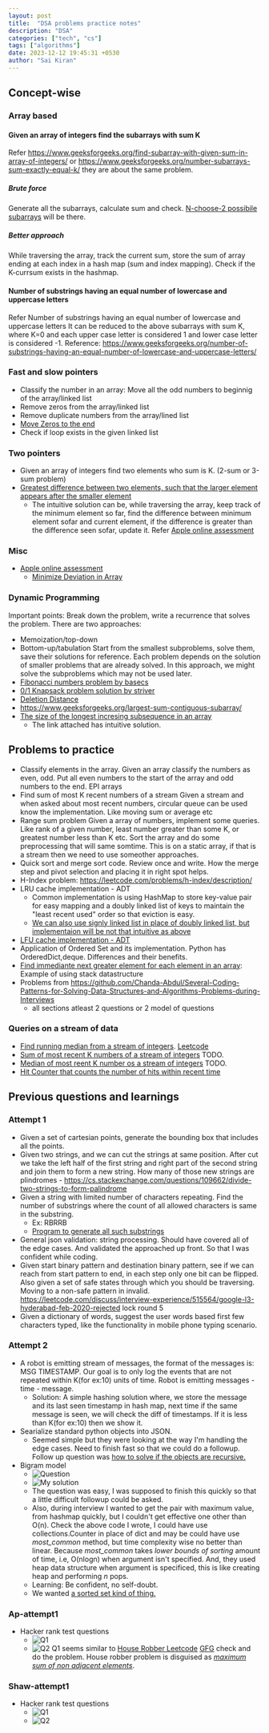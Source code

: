 ```yaml
---
layout: post
title:  "DSA problems practice notes"
description: "DSA"
categories: ["tech", "cs"]
tags: ["algorithms"]
date: 2023-12-12 19:45:31 +0530
author: "Sai Kiran"
---
```

## Concept-wise

### Array based

#### Given an array of integers find the subarrays with sum K

Refer https://www.geeksforgeeks.org/find-subarray-with-given-sum-in-array-of-integers/ or https://www.geeksforgeeks.org/number-subarrays-sum-exactly-equal-k/ they are about the same problem.

##### Brute force

Generate all the subarrays, calculate sum and check. [N-choose-2 possibile subarrays](/content/notes/combinations-and-nested-for-loops.md) will be there.

##### Better approach

While traversing the array, track the current sum, store the sum of array ending at each index in a hash map (sum and index mapping). Check if the K-currsum exists in the hashmap.

#### Number of substrings having an equal number of lowercase and uppercase letters

Refer Number of substrings having an equal number of lowercase and uppercase letters
It can be reduced to the above subarrays with sum K, where K=0 and each upper case letter is considered 1 and lower case letter is considered -1.
Reference: https://www.geeksforgeeks.org/number-of-substrings-having-an-equal-number-of-lowercase-and-uppercase-letters/

### Fast and slow pointers

- Classify the number in an array: Move all the odd numbers to beginnig of the array/linked list
- Remove zeros from the array/linked list
- Remove duplicate numbers from the array/lined list
- [Move Zeros to the end](https://www.pramp.com/challenge/9PNnW3nbyZHlovqAvxXW)
- Check if loop exists in the given linked list

### Two pointers

- Given an array of integers find two elements who sum is K. (2-sum or 3-sum problem)
- [Greatest difference between two elements, such that the larger element appears after the smaller element](https://www.geeksforgeeks.org/maximum-difference-between-two-elements/)
  - The intuitive solution can be, while traversing the array, keep track of the minimum element so far, find the difference between minimum element sofar and current element, if the difference is greater than the difference seen sofar, update it. Refer [Apple online assessment](https://leetcode.com/discuss/interview-question/1044971/apple-online-assessment-2-questions)

### Misc

- [Apple online assessment](https://leetcode.com/discuss/interview-question/4482769/Apple-India-or-Software-Engineer-or-December-2023-or-Online-Assessment/)
  - [Minimize Deviation in Array](https://www.geeksforgeeks.org/minimize-deviation-of-an-array-by-given-operations/)

### Dynamic Programming

Important points:
Break down the problem, write a recurrence that solves the problem. There are two approaches:

- Memoization/top-down
- Bottom-up/tabulation
Start from the smallest subproblems, solve them, save their solutions for reference. Each problem depends on the solution of smaller problems that are already solved. In this approach, we might solve the subproblems which may not be used later.
- [Fibonacci numbers problem by basecs](https://medium.com/basecs/less-repetition-more-dynamic-programming-43d29830a630)
- [0/1 Knapsack problem solution by striver](https://www.youtube.com/watch?v=GqOmJHQZivw)
- [Deletion Distance](https://www.pramp.com/challenge/61ojWAjLJbhob2nP2q1O)
- https://www.geeksforgeeks.org/largest-sum-contiguous-subarray/
- [The size of the longest incresing subsequence in an array](https://cp-algorithms.com/sequences/longest_increasing_subsequence.html)
  - The link attached has intuitive solution.

## Problems to practice

- Classify elements in the array. Given an array classify the numbers as even, odd. Put all even numbers to the start of the array and odd numbers to the end. EPI arrays
- Find sum of most K recent numbers of a stream
Given a stream and when asked about most recent numbers, circular queue can be used know the implementation. Like moving sum or average etc
- Range sum problem
Given a array of numbers, implement some queries. Like rank of a given number, least number greater than some K, or greatest number less than K etc. Sort the array and do some preprocessing that will same somtime. This is on a static array, if that is a stream then we need to use someother approaches.
- Quick sort and merge sort code. Review once and write. How the merge step and pivot selection and placing it in right spot helps.
- H-Index problem: https://leetcode.com/problems/h-index/description/
- LRU cache implementation - ADT
  - Common implementation is using HashMap to store key-value pair for easy mapping and a doubly linked list of keys to maintain the "least recent used" order so that eviction is easy.
  - [We can also use signly linked list in place of doubly linked list, but implementaion will be not that intuitive as above](https://stackoverflow.com/questions/49621983/lru-cache-with-a-singly-linked-list)
- [LFU cache implementation - ADT](https://arpitbhayani.me/blogs/lfu/)
- Application of Ordered Set and its implementation. Python has OrderedDict,deque. Differences and their benefits.
- [Find immediante next greater element for each element in an array](https://github.com/nsaikiran/MyPrograms/blob/master/Python/interview-prep/nge.py): Example of using stack datastructure
- Problems from https://github.com/Chanda-Abdul/Several-Coding-Patterns-for-Solving-Data-Structures-and-Algorithms-Problems-during-Interviews
  - all sections atleast 2 questions or 2 model of questions

### Queries on a stream of data

- [Find running median from a stream of integers](https://stackoverflow.com/questions/10657503/find-running-median-from-a-stream-of-integers). [Leetcode](https://leetcode.com/problems/find-median-from-data-stream/description/)
- [Sum of most recent K numbers of a stream of integers]() TODO.
- [Median of most reent K number os a stream of integers]() TODO.
- [Hit Counter that counts the number of hits within recent time](https://leetcode.ca/2016-11-26-362-Design-Hit-Counter/)

## Previous questions and learnings

### Attempt 1

- Given a set of cartesian points, generate the bounding box that includes all the points.
- Given two strings, and we can cut the strings at same position. After cut we take the left half of the first string and right part of the second string and join them to form a new string. How many of those new strings are plindromes - https://cs.stackexchange.com/questions/109662/divide-two-strings-to-form-palindrome 
- Given a string with limited number of characters repeating. Find the number of substrings where the count of all allowed characters is same in the substring.
  - Ex: RBRRB 
  - [Program to generate all such substrings](https://github.com/nsaikiran/MyPrograms/blob/master/Python/interview-prep/substrings-with-all-unique-chars-and-same-freq.py)
- General json validation: string processing. Should have covered all of the edge cases. And validated the approached up front. So that I was confident while coding.
- Given start binary pattern and destination binary pattern, see if we can reach from start pattern to end, in each step only one bit can be flipped. Also given a set of safe states through which you should be traversing. Moving to a non-safe pattern in invalid. https://leetcode.com/discuss/interview-experience/515564/google-l3-hyderabad-feb-2020-rejected lock round 5
- Given a dictionary of words, suggest the user words based first few characters typed, like the functionality in mobile phone typing scenario.

### Attempt 2

- A robot is emitting stream of messages, the format of the messages is: MSG TIMESTAMP. Our goal is to only log the events that are not repeated within K(for ex:10) units of time.
Robot is emitting messages - time - message.
  - Solution: A simple hashing solution where, we store the message and its last seen timestamp in hash map, next time if the same message is seen, we will check the diff of timestamps. If it is less than K(for ex:10) then we show it.
- Searialize standard python objects into JSON.
  - Seemed simple but they were looking at the way I'm handling the edge cases. Need to finish fast so that we could do a followup. Follow up question was [how to solve if the objects are recursive.](/content/notes/python-objs-recursive)
- Bigram model
  - ![Question](images/g-Question.png)
  - ![My solution](images/g-Solution.png)
  - The question was easy, I was supposed to finish this quickly so that a little difficult followup could be asked.
  - Also, during interview I wanted to get the pair with maximum value, from hashmap quickly, but I couldn't get effective one other than O(n). Check the above code I wrote, I could have use collections.Counter in place of dict and may be could have use *most_common* method, but time complexity wise no better than linear. Because *most_common* takes *lower bounds of sorting* amount of time, i.e, O(nlogn) when argument isn't specified. And, they used heap data structure when argument is specificed, this is like creating heap and performing *n* pops.
  - Learning: Be confident, no self-doubt.
  - We wanted [a sorted set kind of thing.](https://jothipn.github.io/2023/04/07/redis-sorted-set.html)

### Ap-attempt1

- Hacker rank test questions
  - ![Q1](images/a-hackerrank-q1.png)
  - ![Q2](images/a-hackerrank-q2.png)
Q1 seems similar to [House Robber Leetcode](https://leetcode.com/problems/house-robber/description/) [GFG](https://www.geeksforgeeks.org/find-maximum-possible-stolen-value-houses/) check and do the problem. House robber problem is disguised as [*maximum sum of non adjacent elements*](https://leetcode.com/discuss/interview-question/702177/apple-phone-maximum-sum-of-non-adjacent-elements).

### Shaw-attempt1

- Hacker rank test questions
  - ![Q1](images/shaw-1.png)
  - ![Q2](images/shaw-2.png)
